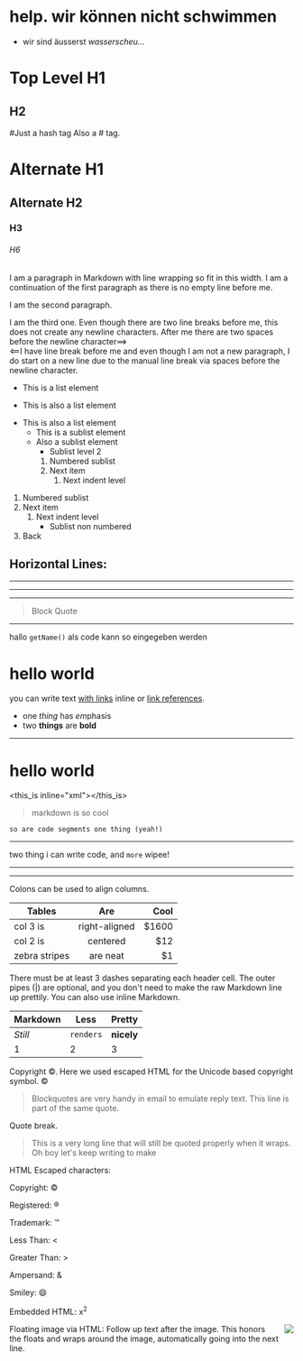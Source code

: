 # help. wir können nicht schwimmen 

* wir sind äusserst _wasserscheu..._


Top Level H1
=============
H2
---

#Just a hash tag
Also a # tag.
# Alternate H1
## Alternate H2
### H3
###### H6


I am a paragraph in Markdown with line
wrapping so fit in this width.
I am a continuation of the first paragraph
as there is no empty line before me.

I am the second paragraph.


I am the third one. Even though there are
two line breaks before me, this does not
create any newline characters. After me there
are two spaces before the newline character==>  
<==I have line break before me and even though
I am not a new paragraph, I do start on a
new line due to the manual line break via
spaces before the newline character.


* This is a list element
+ This is also a list element
- This is also a list element
  - This is a sublist element
  + Also a sublist element
     + Sublist level 2
     1. Numbered sublist
     1. Next item
        1. Next indent level

1. Numbered sublist
1. Next item
     1. Next indent level
        * Sublist non numbered
1. Back

Horizontal Lines:
------------------------------------
***********************************
***
---

> Block Quote

---

hallo `getName()` als code kann so eingegeben werden

# hello world

you can write text [with links](http://example.com) inline or [link references][1].

* one _thing_ has *em*phasis
* two __things__ are **bold**

[1]: http://example.com

---

hello world
===========

<this_is inline="xml"></this_is>

> markdown is so cool


```
so are code segments one thing (yeah!)
```

<hr />

two thing i can write code, and `more` wipee!


---
<hr />

Colons can be used to align columns.

| Tables        | Are           | Cool  |
| ------------- |:-------------:| -----:|
| col 3 is      | right-aligned | $1600 |
| col 2 is      | centered      |   $12 |
| zebra stripes | are neat      |    $1 |

There must be at least 3 dashes separating each header cell.
The outer pipes (|) are optional, and you don't need to make the 
raw Markdown line up prettily. You can also use inline Markdown.

Markdown | Less | Pretty
--- | --- | ---
*Still* | `renders` | **nicely**
1 | 2 | 3



Copyright &#xA9;. Here we used escaped HTML for the Unicode based copyright symbol. &copy;


> Blockquotes are very handy in email to emulate reply text.
> This line is part of the same quote.

Quote break.

> This is a very long line that will still be quoted properly when it wraps. Oh boy let's keep writing to make 


HTML Escaped characters:

Copyright: &copy;

Registered: &reg;

Trademark: &trade;

Less Than: &lt;

Greater Than: &gt;

Ampersand: &amp;

Smiley: &#x1F604;

Embedded HTML: x<sup>2</sup>


Floating image via HTML: <img src="/image/logo.png" style="float: right; padding: 0 0 0 10px"> Follow up text after the image. This honors the floats and wraps around the image, automatically going into the next line.